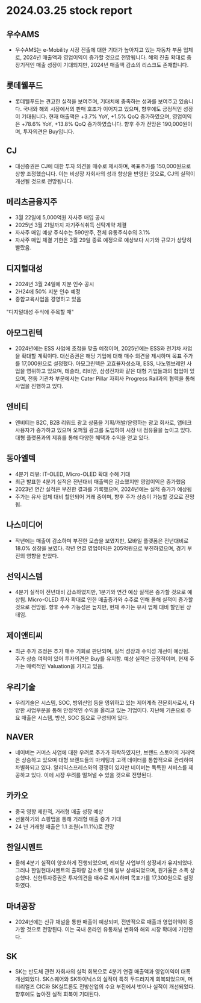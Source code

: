 # 2024.03.25 stock report
## 우수AMS
- 우수AMS는 e-Mobility 시장 진출에 대한 기대가 높아지고 있는 자동차 부품 업체로, 2024년 매출액과 영업이익이 증가할 것으로 전망됩니다. 해외 진출 확대로 중장기적인 매출 성장이 기대되지만, 2024년 매출액 감소의 리스크도 존재합니다.
## 롯데웰푸드
- 롯데웰푸드는 견고한 실적을 보여주며, 기대치에 충족하는 성과를 보여주고 있습니다. 국내와 해외 시장에서의 판매 호조가 이어지고 있으며, 향후에도 긍정적인 성장이 기대됩니다. 현재 매출액은 +3.7% YoY, +1.5% QoQ 증가하였으며, 영업이익은 +78.6% YoY, +13.8% QoQ 증가하였습니다. 향후 주가 전망은 190,000원이며, 투자의견은 Buy입니다.
## CJ
- 대신증권은 CJ에 대한 투자 의견을 매수로 제시하며, 목표주가를 150,000원으로 상향 조정했습니다. 이는 비상장 자회사의 성과 향상을 반영한 것으로, CJ의 실적이 개선될 것으로 전망됩니다.
## 메리츠금융지주
- 3월 22일에 5,000억원 자사주 매입 공시
- 2025년 3월 21일까지 자기주식취득 신탁계약 체결
- 자사주 매입 예상 주식수는 590만주, 전체 유통주식수의 3.1%
- 자사주 매입 체결 기한은 3월 29일 종료 예정으로 예상보다 시기와 규모가 상당히 빨랐음.
## 디지털대성
- 2024년 3월 24일에 지분 인수 공시
- 2H24에 50% 지분 인수 예정
- 종합교육사업을 경영하고 있음

"디지털대성 주식에 주목할 때"
## 아모그린텍
- 2024년에는 ESS 사업에 초점을 맞출 예정이며, 2025년에는 ESS와 전기차 사업을 확대할 계획이다. 대신증권은 해당 기업에 대해 매수 의견을 제시하며 목표 주가를 17,000원으로 설정했다. 아모그린텍은 고효율자성소재, ESS, 나노멤브레인 사업을 영위하고 있으며, 테슬라, 리비안, 삼성전자와 같은 대형 기업들과의 협업이 있으며, 전동 기관차 부문에서는 Cater Pillar 자회사 Progress Rail과의 협력을 통해 사업을 진행하고 있다.
## 엔비티
- 엔비티는 B2C, B2B 리워드 광고 상품을 기획/개발/운영하는 광고 회사로, 앱테크 사용자가 증가하고 있으며 오퍼월 광고를 도입하여 시장 내 점유율을 높이고 있다. 대형 플랫폼과의 제휴를 통해 다양한 혜택과 수익을 얻고 있다.
## 동아엘텍
- 4분기 리뷰: IT-OLED, Micro-OLED 확대 수혜 기대
- 최근 발표한 4분기 실적은 전년대비 매출액은 감소했지만 영업이익은 증가했음
- 2023년 연간 실적은 부진한 결과를 기록했으며, 2024년에는 실적 증가가 예상됨
- 주가는 유사 업체 대비 할인되어 거래 중이며, 향후 주가 상승이 가능할 것으로 전망됨.
## 나스미디어
- 작년에는 매출이 감소하며 부진한 모습을 보였지만, 모바일 플랫폼은 전년대비로 18.0% 성장을 보였다. 작년 연결 영업이익은 205억원으로 부진하였으며, 경기 부진의 영향을 받았다.
## 선익시스템
- 4분기 실적이 전년대비 감소하였지만, 1분기와 연간 예상 실적은 증가할 것으로 예상됨. Micro-OLED 투자 확대로 인한 매출증가와 수주로 인해 올해 실적이 증가할 것으로 전망됨. 향후 수주 가능성은 높지만, 현재 주가는 유사 업체 대비 할인된 상태임.
## 제이앤티씨
- 최근 주가 조정은 추가 매수 기회로 판단되며, 실적 성장과 수익성 개선이 예상됨. 주가 상승 여력이 있어 투자의견은 Buy를 유지함. 예상 실적은 긍정적이며, 현재 주가는 매력적인 Valuation을 가지고 있음.
## 우리기술
- 우리기술은 시스템, SOC, 방위산업 등을 영위하고 있는 제어계측 전문회사로서, 다양한 사업부문을 통해 안정적인 수익을 올리고 있는 기업이다. 지난해 기준으로 주요 매출은 시스템, 방산, SOC 등으로 구성되어 있다.
## NAVER
- 네이버는 커머스 사업에 대한 우려로 주가가 하락하였지만, 브랜드 스토어의 거래액은 상승하고 있으며 대형 브랜드들의 마케팅과 고객 데이터를 통합적으로 관리하여 차별화되고 있다. 알리익스프레스와의 경쟁이 있지만 네이버는 독특한 서비스를 제공하고 있다. 이에 시장 우려를 떨쳐낼 수 있을 것으로 전망된다.
## 카카오
- 중국 영향 제한적, 거래형 매출 성장 예상
- 선물하기와 쇼핑탭을 통해 거래형 매출 증가 기대
- 24 년 거래형 매출은 1.1 조원(+11.1%)로 전망
## 한일시멘트
- 올해 4분기 실적이 양호하게 진행되었으며, 레미탈 사업부의 성장세가 유지되었다. 그러나 한일현대시멘트의 출하량 감소로 인해 일부 상쇄되었으며, 원가율은 소폭 상승했다. 신한투자증권은 투자의견을 매수로 제시하며 목표가를 17,300원으로 설정하였다.
## 마녀공장
- 2024년에는 신규 채널을 통한 매출이 예상되며, 전반적으로 매출과 영업이익이 증가할 것으로 전망된다. 이는 국내 온라인 유통채널 변화와 해외 시장 확대에 기인한다.
## SK
- SK는 반도체 관련 자회사의 실적 회복으로 4분기 연결 매출액과 영업이익이 대폭 개선되었다. SK스퀘어와 SK하이닉스의 실적이 특히 두드러지게 회복되었으며, 머티리얼즈 CIC와 SK실트론도 전방산업의 수요 부진에서 벗어나 실적이 개선되었다. 향후에도 높아진 실적 회복이 기대된다.